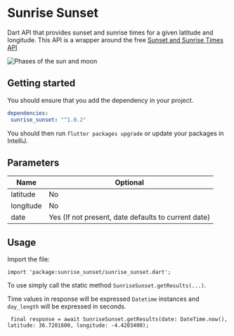 # Sunrise Sunset

Dart API that provides sunset and sunrise times for a given latitude and longitude.  This API is a wrapper around the 
free [Sunset and Sunrise Times API](https://sunrise-sunset.org/)

![Phases of the sun and moon](https://sunrise-sunset.org/graph.svg)

## Getting started

You should ensure that you add the dependency in your project.
```yaml
dependencies:
 sunrise_sunset: "^1.0.2"
```

You should then run `flutter packages upgrade` or update your packages in IntelliJ.

## Parameters

 | Name          | Optional                                                | 
 |---------------|---------------------------------------------------------|
 | latitude      | No                                                      | 
 | longitude     | No                                                      | 
 | date          | Yes (If not present, date defaults to current date)     | 



## Usage

Import the file:

```
import 'package:sunrise_sunset/sunrise_sunset.dart';
```

To use simply call the static method `SunriseSunset.getResults(...)`.

Time values in response will be expressed `Datetime` instances and `day_length` will be expressed in seconds.

```
 final response = await SunriseSunset.getResults(date: DateTime.now(), latitude: 36.7201600, longitude: -4.4203400);
```




